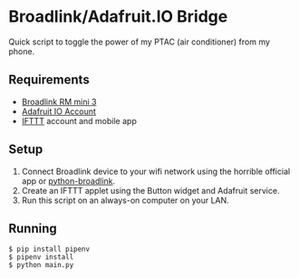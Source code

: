 # Broadlink/Adafruit.IO Bridge

Quick script to toggle the power of my PTAC (air conditioner) from my phone.

## Requirements

* [Broadlink RM mini 3](https://amzn.to/2LC4SrI)
* [Adafruit IO Account](https://io.adafruit.com/)
* [IFTTT](https://ifttt.com) account and mobile app

## Setup

1. Connect Broadlink device to your wifi network using the horrible official app or [python-broadlink](https://github.com/mjg59/python-broadlink).
2. Create an IFTTT applet using the Button widget and Adafruit service.
3. Run this script on an always-on computer on your LAN.

## Running

```
$ pip install pipenv
$ pipenv install
$ python main.py
```
